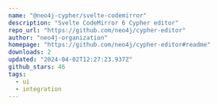 ```yaml
---
name: "@neo4j-cypher/svelte-codemirror"
description: "Svelte CodeMirror 6 Cypher editor"
repo_url: "https://github.com/neo4j/cypher-editor"
author: "neo4j-organization"
homepage: "https://github.com/neo4j/cypher-editor#readme"
downloads: 2
updated: "2024-04-02T12:27:23.937Z"
github_stars: 46
tags: 
  - ui
  - integration
---
```

